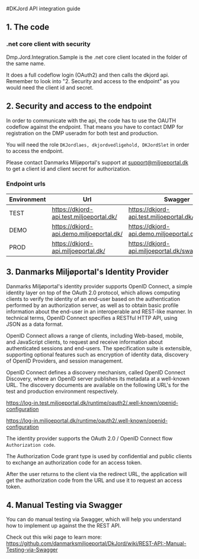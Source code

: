 #DKJord API integration guide

## 1. The code
### .net core client with security
Dmp.Jord.Integration.Sample is the .net core client located in the folder of the same name.

It does a full codeflow login (OAuth2) and then calls the dkjord api. Remember to look into "2. Security and access to the endpoint" as you would need the client id and secret.


## 2. Security and access to the endpoint

In order to communicate with the api, the code has to use the OAUTH codeflow against the endpoint. That means you have to contact DMP for registration on the DMP useradm for both test and production.

You will need the role `DKJordlaes, dkjordvedligehold, DKJordSlet` in order to access the endpoint. 

Please contact Danmarks Mlijøportal's support at support@miljoeportal.dk to get a client id and client secret for authorization.

### Endpoint urls

| Environment | Url |Swagger | API Document|
| ----------- | ---------------- |----|---|
| TEST        |  https://dkjord-api.test.miljoeportal.dk/ | https://dkjord-api.test.miljoeportal.dk/swagger/ |https://dkjord-api.test.miljoeportal.dk/openapi |
| DEMO        | https://dkjord-api.demo.miljoeportal.dk/ | https://dkjord-api.demo.miljoeportal.dk/swagger/ |https://dkjord-api.demo.miljoeportal.dk/swagger/openapi |
| PROD        | https://dkjord-api.miljoeportal.dk/ | https://dkjord-api.miljoeportal.dk/swagger/ |https://dkjord-api.miljoeportal.dk/swagger/openapi |


## 3. Danmarks Miljøportal's Identity Provider
Danmarks Miljøportal's identity provider supports OpenID Connect, a simple identity layer on top of the OAuth 2.0 protocol, which allows computing clients to verify the identity of an end-user based on the authentication performed by an authorization server, as well as to obtain basic profile information about the end-user in an interoperable and REST-like manner. In technical terms, OpenID Connect specifies a RESTful HTTP API, using JSON as a data format.

OpenID Connect allows a range of clients, including Web-based, mobile, and JavaScript clients, to request and receive information about authenticated sessions and end-users. The specification suite is extensible, supporting optional features such as encryption of identity data, discovery of OpenID Providers, and session management.

OpenID Connect defines a discovery mechanism, called OpenID Connect Discovery, where an OpenID server publishes its metadata at a well-known URL. The discovery documents are available on the following URL's for the test and production environment respectively.

https://log-in.test.miljoeportal.dk/runtime/oauth2/.well-known/openid-configuration

https://log-in.miljoeportal.dk/runtime/oauth2/.well-known/openid-configuration


The identity provider supports the OAuth 2.0 / OpenID Connect flow ``Authorization code``.

The Authorization Code grant type is used by confidential and public clients to exchange an authorization code for an access token.

After the user returns to the client via the redirect URL, the application will get the authorization code from the URL and use it to request an access token.

## 4. Manual Testing via Swagger

You can do manual testing via Swagger, which will help you understand how to implement up against the the REST API.

Check out this wiki page to learn more: https://github.com/danmarksmiljoeportal/DkJord/wiki/REST-API:-Manual-Testing-via-Swagger
